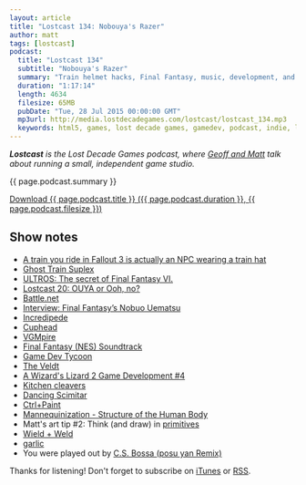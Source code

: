 ```yaml
---
layout: article
title: "Lostcast 134: Nobouya's Razer"
author: matt
tags: [lostcast]
podcast:
  title: "Lostcast 134"
  subtitle: "Nobouya's Razer"
  summary: "Train helmet hacks, Final Fantasy, music, development, and art. What more could game enthusiasts ask for?!"
  duration: "1:17:14"
  length: 4634
  filesize: 65MB
  pubDate: "Tue, 28 Jul 2015 00:00:00 GMT"
  mp3url: http://media.lostdecadegames.com/lostcast/lostcast_134.mp3
  keywords: html5, games, lost decade games, gamedev, podcast, indie, lostcast
---
```

_**Lostcast** is the Lost Decade Games podcast, where [Geoff and Matt](/about/) talk about running a small, independent game studio._

{{ page.podcast.summary }}

<a class="download-podcast" href="{{ page.podcast.mp3url }}">
	Download {{ page.podcast.title }} ({{ page.podcast.duration }}, {{ page.podcast.filesize }})
</a>

## Show notes

* [A train you ride in Fallout 3 is actually an NPC wearing a train hat](http://www.geek.com/games/a-train-you-ride-in-fallout-3-is-actually-an-npc-wearing-a-train-hat-1628532/)
* [Ghost Train Suplex](https://scontent-lax1-1.xx.fbcdn.net/hphotos-xtf1/v/t1.0-9/11745631_132411080427772_4042206199394725495_n.png?oh=86b51f025674771643124fea2931d77e&oe=5611EB2E)
* [ULTROS: The secret of Final Fantasy VI.](http://www.gamasutra.com/blogs/AlanGrimes/20150714/248523/ULTROS_The_secret_of_Final_Fantasy_VI.php)
* [Lostcast 20: OUYA or Ooh, no?](/lostcast-episode-20-ouya-or-ooh-no/)
* [Battle.net](http://us.battle.net/en/)
* [Interview: Final Fantasy’s Nobuo Uematsu](http://daily.redbullmusicacademy.com/2014/10/nobuo-uematsu-interview)
* [Incredipede](http://www.incredipede.com/buy.html)
* [Cuphead](http://cupheadgame.com/)
* [VGMpire](http://www.vgmpire.com/)
* [Final Fantasy (NES) Soundtrack](https://www.youtube.com/watch?v=0SXhnT9RQ4Q)
* [Game Dev Tycoon](http://www.greenheartgames.com/app/game-dev-tycoon/)
* [The Veldt](https://www.youtube.com/watch?v=TEMYYi4F-sk)
* [A Wizard's Lizard 2 Game Development #4](https://www.youtube.com/watch?v=Lvb1pHBhjHY)
* [Kitchen cleavers](https://twitter.com/richtaur/status/625866638525493248)
* [Dancing Scimitar](http://gatherer.wizards.com/Pages/Card/Details.aspx?name=dancing+scimitar)
* [Ctrl+Paint](http://www.ctrlpaint.com/)
* [Mannequinization - Structure of the Human Body](https://www.youtube.com/watch?v=nRHfcqjbPq8&index=12&list=PLtG4P3lq8RHGuMuprDarMz_Y9Fbw_d2ws)
* Matt's art tip #2: Think (and draw) in [primitives](https://twitter.com/richtaur/status/585207860885233667)
* [Wield + Weld](http://www.autodestructdigital.blogspot.com/2014/02/wield-weld.html?zx=8256943e50e38ca0)
* [garlic](http://ocremix.org/remix/OCR01776)
* You were played out by [C.S. Bossa (posu yan Remix)](https://joshuamorse.bandcamp.com/track/c-s-bossa-posu-yan-remix)

Thanks for listening! Don't forget to subscribe on [iTunes](http://itunes.apple.com/us/podcast/lostcast/id481950724) or [RSS](/lostcast.xml).

